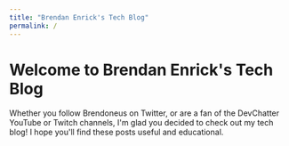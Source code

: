```yaml
---
title: "Brendan Enrick's Tech Blog"
permalink: /
---
```


# Welcome to Brendan Enrick's Tech Blog

Whether you follow Brendoneus on Twitter, or are a fan of the DevChatter YouTube or Twitch channels, I'm glad you decided to check out my tech blog! I hope you'll find these posts useful and educational.
